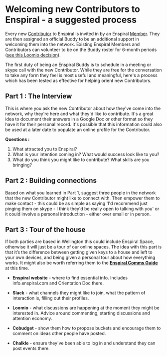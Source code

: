# Welcoming new Contributors to Enspiral - a suggested process

Every new [Contributor](https://github.com/enspiral/agreements/blob/master/agreements/people.md#contributors) to Enspiral is invited in by an Enspiral [Member](https://github.com/enspiral/agreements/blob/master/agreements/people.md#members). They are then assigned an official Buddy to be an additional support in welcoming them into the network. Existing Enspiral Members and Contributors can volunteer to be on the Buddy roster for 6-month periods ([see this Loomio decision](https://www.loomio.org/d/UOR1h9Px/evolving-the-buddy-system-for-new-enspiral-contributors-who-wants-to-be-on-the-enspiral-welcoming-crew-)). 

The first duty of being an Enspiral Buddy is to schedule in a meeting or skype call with the new Contributor. While they are free for the conversation to take any form they feel is most useful and meaningful, here's a process which has been tested as effective for helping orient new Contributors.

## Part 1 : The Interview 
This is where you ask the new Contributor about how they've come into the network, why they're here and what they'd like to contribute. It's a great idea to document their answers in a Google Doc or other format so they have it for their personal record. It's possible that this information could also be used at a later date to populate an online profile for the Contributor.

**Questions :**

1. What attracted you to Enspiral?
2. What is your intention coming in? What would success look like to you?
3. What do you think you might like to contribute? What skills are you bringing?

## Part 2 : Building connections
Based on what you learned in Part 1, suggest three people in the network that the new Contributor might like to connect with. Then empower them to make contact - this could be as simple as saying 'I'd recommend just pinging them on skype - I think they'd be really open to talking with you' or it could involve a personal introduction - either over email or in person.

## Part 3 : Tour of the house
If both parties are based in Wellington this could include Enspiral Space, otherwise it will just be a tour of our online spaces. The idea with this part is that it’s the difference between getting given keys to a house and left to your own devices, and being given a personal tour about how everything works. It might also be worth referring them to the **[Enspiral Comms Guide](comms.md)** at this time.

* **Enspiral website** - where to find essential info. Includes info.enspiral.com and Orientation Doc there.

* **Slack** - what channels they might like to join, what the pattern of interaction is, filling out their profiles.

* **Loomio** - what discussions are happening at the moment they might be interested in. Advice around commenting, starting discussions and attention economy.

* **Cobudget** - show them how to propose buckets and encourage them to comment on ideas other people have posted.

* **Chalkle** - ensure they've been able to log in and understand they can post events there.

